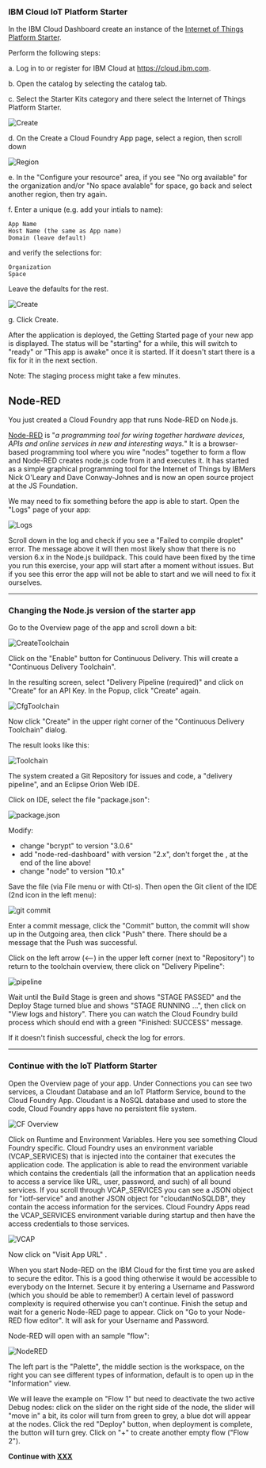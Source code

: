 ### IBM Cloud IoT Platform Starter

In the IBM Cloud Dashboard create an instance of the [Internet of Things Platform Starter](https://cloud.ibm.com/docs/IoT-starter?topic=iot-starter-gettingstartedtemplate#gettingstartedtemplate).

Perform the following steps:

a. Log in to or register for IBM Cloud at https://cloud.ibm.com.

b. Open the catalog by selecting the catalog tab.

c. Select the Starter Kits category and there select the Internet of Things Platform Starter.

![Create](images/catalog-iotp.png)

d. On the Create a Cloud Foundry App page, select a region, then scroll down

![Region](images/select-region.png)


e. In the "Configure your resource" area, if you see "No org available" for the organization and/or "No space avalable" for space, go back and select another region, then try again.

f. Enter a unique (e.g. add your intials to name):

    App Name
    Host Name (the same as App name)
    Domain (leave default)

and verify the selections  for:   

    Organization
    Space

Leave the defaults for the rest.    

![Create](images/create-nodered.png)


g. Click Create.

After the application is deployed, the Getting Started page of your new app is displayed. The status will be "starting" for a while, this will switch to "ready" or "This app is awake" once it is started. If it doesn't start there is a fix for it in the next section.
        
Note: The staging process might take a few minutes.


## Node-RED

You just created a Cloud Foundry app that runs Node-RED on Node.js. 

[Node-RED](https://nodered.org/) is "_a programming tool for wiring together hardware devices, APIs and online services in new and interesting ways._" It is a browser-based programming tool where you wire "nodes" together to form a flow and Node-RED creates node.js code from it and executes it. It has started as a simple graphical programming tool for the Internet of Things by IBMers Nick O'Leary and Dave Conway-Johnes and is now an open source project at the JS Foundation.

We may need to fix something before the app is able to start. Open the "Logs" page of your app:

![Logs](images/iotp-logs.png)

Scroll down in the log and check if you see a "Failed to compile droplet" error. The message above it will then most likely show that there is no version 6.x in the Node.js buildpack. This could have been fixed by the time you run this exercise, your app will start after a moment without issues. But if you see this error the app will not be able to start and we will need to fix it ourselves.

---
### Changing the Node.js version of the starter app

Go to the Overview page of the app and scroll down a bit:

![CreateToolchain](images/create-toolchain.png)

Click on the "Enable" button for Continuous Delivery. This will create a "Continuous Delivery Toolchain".

In the resulting screen, select "Delivery Pipeline (required)" and click on "Create" for an API Key. In the Popup, click "Create" again. 

![CfgToolchain](images/configure-toolchain.png)

Now click "Create" in the upper right corner of the "Continuous Delivery Toolchain" dialog.

The result looks like this:

![Toolchain](images/toolchain.png)

The system created a Git Repository for issues and code, a "delivery pipeline", and an Eclipse Orion Web IDE.

Click on IDE, select the file "package.json":

![package.json](images/package-json.png)

Modify:

* change "bcrypt" to version "3.0.6"
* add "node-red-dashboard" with version "2.x", don't forget the , at the end of the line above!
* change "node" to version "10.x"

Save the file (via File menu or with Ctl-s). Then open the Git client of the IDE (2nd icon in the left menu):

![git commit](images/git-package.json.png)

Enter a commit message, click the "Commit" button, the commit will show up in the Outgoing area, then click "Push" there. There should be a message that the Push was successful.

Click on the left arrow (<--)  in the upper left corner (next to "Repository") to return to the toolchain overview, there click on "Delivery Pipeline":

![pipeline](images/pipeline-package.json.png)

Wait until the Build Stage is green and shows "STAGE PASSED" and the Deploy Stage turned blue and shows "STAGE RUNNING ...", then click on "View logs and history". There you can watch the Cloud Foundry build process which should end with a green "Finished: SUCCESS" message.

If it doesn't finish successful, check the log for errors.

---

### Continue with the IoT Platform Starter

Open the Overview page of your app. Under Connections you can see two services, a Cloudant Database and an IoT Platform Service, bound to the Cloud Foundry App. Cloudant is a NoSQL database and used to store the code, Cloud Foundry apps have no persistent file system.

![CF Overview](images/nodered-overview.png)

Click on Runtime and Environment Variables. Here you see something Cloud Foundry specific. Cloud Foundry uses an environment variable (VCAP_SERVICES) that is injected into the container that executes the application code. The application is able to read the environment variable which contains the credentials (all the information that an application needs to access a service like URL, user, password, and such) of all bound services. If you scroll through VCAP_SERVICES you can see a JSON object for "iotf-service" and another JSON object for "cloudantNoSQLDB", they contain the access information for the services. Cloud Foundry Apps read the VCAP_SERVICES environment variable during startup and then have the access credentials to those services.

![VCAP](images/nodered-runtime.png)

Now click on "Visit App URL" .

When you start Node-RED on the IBM Cloud for the first time you are asked to secure the editor. This is a good thing otherwise it would be accessible to everybody on the Internet. Secure it by entering a Username and Password (which you should be able to remember!) A certain level of password complexity is required otherwise you can't continue. Finish the setup and wait for a generic Node-RED page to appear. Click on "Go to your Node-RED flow editor". It will ask for your Username and Password. 

Node-RED will open with an sample "flow":

![NodeRED](images/nodered-editor.png)

The left part is the "Palette", the middle section is the workspace, on the right you can see different types of information, default is to open up in the "Information" view.

We will leave the example on "Flow 1" but need to deactivate the two active Debug nodes: click on the slider on the right side of the node, the slider will "move in" a bit, its color will turn from green to grey, a blue dot will appear at the nodes. Click the red "Deploy" button, when deployment is complete, the button will turn grey. Click on "+" to create another empty flow ("Flow 2").


__Continue with [XXX ](XXX.md)__   